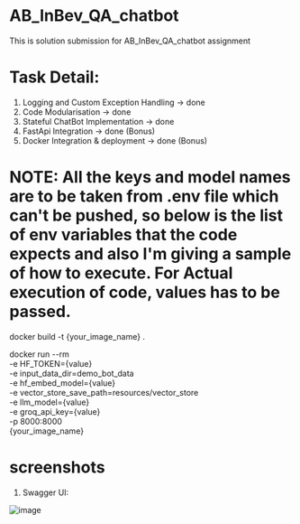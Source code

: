 # AB_InBev_QA_chatbot
This is solution submission for AB_InBev_QA_chatbot assignment

# Task Detail:
1. Logging and Custom Exception Handling -> done
2. Code Modularisation -> done
3. Stateful ChatBot Implementation -> done
4. FastApi Integration -> done (Bonus)
5. Docker Integration & deployment -> done (Bonus)

# NOTE: All the keys and model names are to be taken from .env file which can't be pushed, so below is the list of env variables that the code expects and also I'm giving a sample of how to execute. For Actual execution of code, values has to be passed.

docker build -t {your_image_name} .

docker run --rm \
-e HF_TOKEN={value} \
-e input_data_dir=demo_bot_data \
-e hf_embed_model={value} \
-e vector_store_save_path=resources/vector_store \
-e llm_model={value} \
-e groq_api_key={value} \
-p 8000:8000 \
{your_image_name}

# screenshots

1. Swagger UI:

![image](https://github.com/user-attachments/assets/7c8e89de-b0be-4b76-a194-6bfa6e0646ad)

